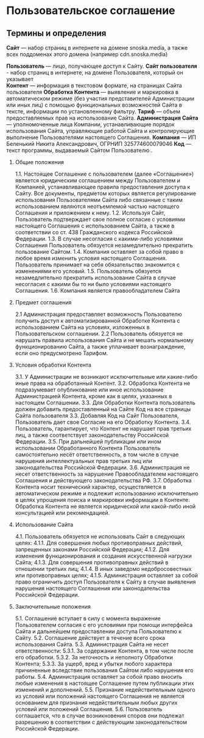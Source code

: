 # Пользовательское соглашение

## Термины и определения

**Сайт** — набор страниц в интернете на домене snoska.media, а также всех поддоменах этого домена (например cdn.snoska.media)

**Пользователь** — лицо, получающее доступ к Сайту.
**Сайт пользователя** - набор страниц в интернете, на домене Пользователя, который он указывает  
**Контент** — информация в текстовом формате, на страницах Сайта пользователя
**Обработка Контента** — выявление и маркировка в автоматическом режиме (без участия представителей Администрации или иных лиц) с помощью функциональных возможностей Сайта в тексте, информации по установленному фильтру.
**Тариф** — объем предоставляемых прав на использование Сайта.
**Администрация Сайта** — уполномоченные лица Компании, устанавливающие порядок использования Сайта, управляющие работой Сайта и контролирующие выполнение Пользователями настоящего Соглашения.
**Компания** — ИП Беленький Никита Александрович, ОГРНИП 325774600079046
**Код** — текст программы, выдаваемый Сайтом Пользователю . 


1. Общие положения 

   1.1. Настоящее Соглашение с пользователем (далее «Соглашение») является юридическим соглашением между Пользователем и Компанией, устанавливающее правила предоставления доступа к Сайту. Все документы, предметом которых является регулирование использования Пользователями Сайта либо связанные с таким использованием являются неотъемлемой частью настоящего Соглашения и приложением к нему.
   1.2. Используя Сайт, Пользователь подтверждает свое полное согласие с условиями настоящего Соглашения с использованием Сайта, а также в соответствии со ст. 438 Гражданского кодекса Российской Федерации.
   1.3. В случае несогласия с какими-либо условиями Соглашения Пользователь обязуется незамедлительно прекратить пользование Сайтом.
   1.4. Компания оставляет за собой право в любое время изменить условия настоящего Соглашения. Пользователь принимает на себя обязательство знакомится с изменениями его условий.
   1.5. Пользователь обязуется незамедлительно прекратить использование Сайта в случае несогласия с какими бы то ни было условиями настоящего Соглашения.
   1.6. Компания является правообладателем Сайта

2. Предмет соглашения

   2.1 Администрация предоставляет возможность Пользователю получить доступ к автоматизированной Обработке Контента с использованием Сайта на условиях, изложенных в Пользовательском соглашении.
   2.2 Пользователь обязуется не нарушать правила использования Сайта и не мешать нормальному функционированию Сайта, а также уплачивает вознаграждение, если оно предусмотрено Тарифом.

3. Условия обработки Контента

   3.1. У Администрации не возникают исключительные или какие-либо иные права на обработанный Контент.
   3.2. Обработка Контента не подразумевает опубликование или иное использование Администрацией Контента, кроме как в целях, указанных в настоящем Соглашении.
   3.3. Для Обработки Контента пользователь должен добавить предоставленный на Сайте Код на все страницы Сайта пользователя
   3.3. Добавляя Код на Сайт Пользователя, Пользователь дает свое Согласие на его Обработку Контента.
   3.4. Пользователь, гарантирует, что Контент не нарушает прав третьих лиц, а также соответствует законодательству Российской Федерации.
   3.5. При дальнейшей публикации или ином использовании Обработанного Контента Пользователь самостоятельно несёт ответственность, в том числе в случае нарушения интеллектуальных прав третьих лиц или законодательства Российской Федерации.
   3.6. Администрация не несет ответственность за нарушение Правообладателем настоящего Соглашения и действующего законодательства РФ.
   3.7. Обработка Контента носит технический характер, осуществляется в автоматическом режиме и подлежит использованию исключительно в целях упрощения поиска и маркировки информации в Контенте. Обработка Контента не является юридической или какой-либо иной консультацией или рекомендацией.

4. Использование Сайта

   4.1. Пользователь обязуется не использовать Сайт в следующих целях:
   4.1.1. Для совершения любых противоправных действий, запрещенных законами Российской Федерации;
   4.1.2. Для изменения функционирования и создания искусственной нагрузки Сайта;
   4.1.3. Для совершения противоправных действий в отношении третьих лиц;
   4.1.4. В иных заведомо недобросовестных или противоправных целях;
   4.1.5. Администрация оставляет за собой право ограничить доступ Пользователя к Сайту в случае выявления нарушения настоящего Соглашения или законодательства Российской Федерации.

5. Заключительные положения

   5.1. Соглашение вступает в силу с момента выражение Пользователем согласия с его условиями при помощи интерфейса Сайта и дальнейшем предоставлении доступа Пользователю к Сайту.
   5.2. Соглашение действует в течение всего срока использования Сайта.
   5.3. Администрация Сайта не несет ответственности:
   5.3.1. За содержание Контента, в том числе после его обработки.
   5.3.2. За неточность и неполноту Обработки Контента;
   5.3.3. За ущерб, вред и убытки любого характера причиненные вследствие пользования Сайтом либо нарушения его работы.
   5.4. Администрация оставляет за собой право вносить любые изменения в настоящее Соглашение путем публикации этих изменений и дополнений.
   5.5. Признание недействительным одного из условий или положений настоящего Соглашения не является основанием для признания недействительным любых других условий или положений Соглашения.
   5.6. Пользователь соглашается, что в случае возникновения споров они подлежат разрешению в соответствии с действующим законодательством Российской Федерации.
